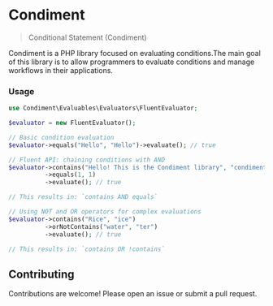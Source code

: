 # Condiment
> Conditional Statement (Condiment)

Condiment is a PHP library focused on evaluating conditions.The main goal of this library is to allow programmers to evaluate conditions and manage workflows in their applications.

### Usage

```php
use Condiment\Evaluables\Evaluators\FluentEvaluator;

$evaluator = new FluentEvaluator();

// Basic condition evaluation
$evaluator->equals("Hello", "Hello")->evaluate(); // true

// Fluent API: chaining conditions with AND
$evaluator->contains("Hello! This is the Condiment library", "condiment")
          ->equals(1, 1)
          ->evaluate(); // true

// This results in: `contains AND equals`

// Using NOT and OR operators for complex evaluations
$evaluator->contains("Rice", "ice")
          ->orNotContains("water", "ter")
          ->evaluate(); // true

// This results in: `contains OR !contains`

```

## Contributing

Contributions are welcome! Please open an issue or submit a pull request.
